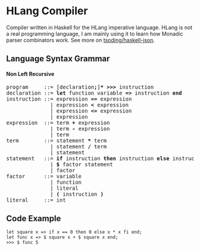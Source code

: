 # HLang Compiler

Compiler written in Haskell for the HLang imperative language. HLang is not a real programming language, I am mainly using it to learn how Monadic parser combinators work. See more on [tsoding/haskell-json](https://github.com/tsoding/haskell-json/).

## Language Syntax Grammar

#### Non Left Recursive

<pre>
program     ::= [declaration<b>;</b>]<b>*</b> <b>>>></b> instruction
declaration ::= <b>let</b> function variable <b>=></b> instruction <b>end</b>
instruction ::= expression <b>==</b> expression
              | expression <b><</b> expression
              | expression <b><=</b> expression
              | expression
expression  ::= term <b>+</b> expression
              | term <b>-</b> expression
              | term
term        ::= statement <b>*</b> term
              | statement <b>/</b> term
              | statement
statement   ::= <b>if</b> instruction <b>then</b> instruction <b>else</b> instruction
              | <b>$</b> factor statement
              | factor
factor      ::= variable
              | function
              | literal
              | <b>(</b> instruction <b>)</b>
literal     ::= int
</pre>

## Code Example

```
let square x => if x == 0 then 0 else x * x fi end;
let func x => $ square x + $ square x end;
>>> $ func 5
```